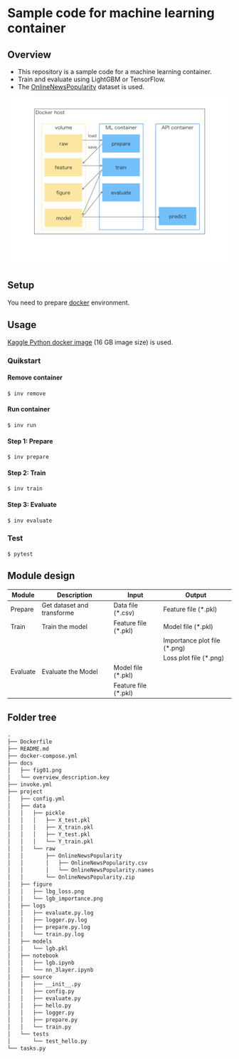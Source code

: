 # Sample code for machine learning container
## Overview
- This repository is a sample code for a machine learning container.
- Train and evaluate using LightGBM or TensorFlow.
- The [OnlineNewsPopularity](https://archive.ics.uci.edu/ml/datasets/Online+News+Popularity) dataset is used.

<img src="docs/fig01.png" width=800pt>

## Setup
You need to prepare [docker](https://www.docker.com/) environment.

## Usage
[Kaggle Python docker image](https://console.cloud.google.com/gcr/images/kaggle-images/GLOBAL/python?gcrImageListsize=30) (16 GB image size) is used.

### Quikstart
#### Remove container
```
$ inv remove
```

#### Run container
```
$ inv run
```

#### Step 1: Prepare
```
$ inv prepare
```

#### Step 2: Train
```
$ inv train
```

#### Step 3: Evaluate
```
$ inv evaluate
```

### Test
```
$ pytest
```

## Module design
| Module   	| Description					| Input 	            | Output           	            |
|----------	|----------------------------	|-------------------	|----------------------------	|
| Prepare  	| Get dataset and transforme 	| Data file (*.csv) 	| Feature file (*.pkl)          |
| Train    	| Train the model 				| Feature file (*.pkl) 	| Model file (*.pkl)   	        |
| 			| 					        	| 						| Importance plot file (*.png)  |
|			|								|						| Loss plot file (*.png)		|
| Evaluate  | Evaluate the Model 			| Model file (*.pkl) 	|        						|
|          	|								| Feature file (*.pkl) 	| 								|



## Folder tree
```
.
├── Dockerfile
├── README.md
├── docker-compose.yml
├── docs
│   ├── fig01.png
│   └── overview_description.key
├── invoke.yml
├── project
│   ├── config.yml
│   ├── data
│   │   ├── pickle
│   │   │   ├── X_test.pkl
│   │   │   ├── X_train.pkl
│   │   │   ├── Y_test.pkl
│   │   │   └── Y_train.pkl
│   │   └── raw
│   │       ├── OnlineNewsPopularity
│   │       │   ├── OnlineNewsPopularity.csv
│   │       │   └── OnlineNewsPopularity.names
│   │       └── OnlineNewsPopularity.zip
│   ├── figure
│   │   ├── lbg_loss.png
│   │   └── lgb_importance.png
│   ├── logs
│   │   ├── evaluate.py.log
│   │   ├── logger.py.log
│   │   ├── prepare.py.log
│   │   └── train.py.log
│   ├── models
│   │   └── lgb.pkl
│   ├── notebook
│   │   ├── lgb.ipynb
│   │   └── nn_3layer.ipynb
│   ├── source
│   │   ├── __init__.py
│   │   ├── config.py
│   │   ├── evaluate.py
│   │   ├── hello.py
│   │   ├── logger.py
│   │   ├── prepare.py
│   │   └── train.py
│   └── tests
│       └── test_hello.py
└── tasks.py
```